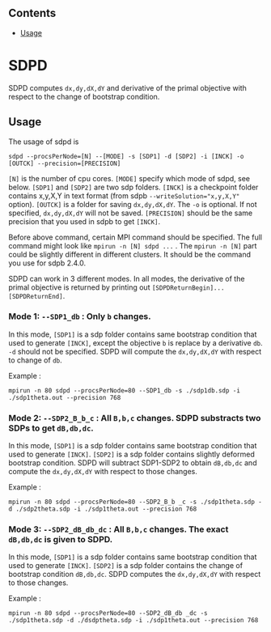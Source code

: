 ## Contents

* [Usage](#installation-and-usage)

# SDPD

SDPD computes `dx,dy,dX,dY` and derivative of the primal objective with respect to the change of bootstrap condition.

## Usage

The usage of sdpd is

    sdpd --procsPerNode=[N] --[MODE] -s [SDP1] -d [SDP2] -i [INCK] -o [OUTCK] --precision=[PRECISION]

`[N]` is the number of cpu cores. `[MODE]` specify which mode of sdpd, see below. `[SDP1]` and `[SDP2]` are two sdp folders. `[INCK]` is a checkpoint folder contains x,y,X,Y in text format (from sdpb `--writeSolution="x,y,X,Y"` option). `[OUTCK]` is a folder for saving `dx,dy,dX,dY`. The `-o` is optional. If not specified, `dx,dy,dX,dY` will not be saved. `[PRECISION]` should be the same precision that you used in sdpb to get `[INCK]`.

Before above command, certain MPI command should be specified. The full command might look like `mpirun -n [N] sdpd ...` . The `mpirun -n [N]` part could be slightly different in different clusters. It should be the command you use for sdpb 2.4.0.

SDPD can work in 3 different modes. In all modes, the derivative of the primal objective is returned by printing out `[SDPDReturnBegin]...[SDPDReturnEnd]`.

### Mode 1: `--SDP1_db` : Only `b` changes.

In this mode, `[SDP1]` is a sdp folder contains same bootstrap condition that used to generate `[INCK]`, except the objective `b` is replace by a derivative `db`. `-d` should not be specified. SDPD will compute the `dx,dy,dX,dY` with respect to change of `db`.

Example :

    mpirun -n 80 sdpd --procsPerNode=80 --SDP1_db -s ./sdp1db.sdp -i ./sdp1theta.out --precision 768


### Mode 2: `--SDP2_B_b_c` : All `B,b,c` changes. SDPD substracts two SDPs to get `dB,db,dc`.

In this mode, `[SDP1]` is a sdp folder contains same bootstrap condition that used to generate `[INCK]`. `[SDP2]` is a sdp folder contains slightly deformed bootstrap condition. SDPD will subtract SDP1-SDP2 to obtain `dB,db,dc` and compute the `dx,dy,dX,dY` with respect to those changes.

Example :

    mpirun -n 80 sdpd --procsPerNode=80 --SDP2_B_b _c -s ./sdp1theta.sdp -d ./sdp2theta.sdp -i ./sdp1theta.out --precision 768


### Mode 3: `--SDP2_dB_db_dc` : All `B,b,c` changes. The exact `dB,db,dc` is given to SDPD.

In this mode, `[SDP1]` is a sdp folder contains same bootstrap condition that used to generate `[INCK]`. `[SDP2]` is a sdp folder contains the change of bootstrap condition `dB,db,dc`. SDPD computes the `dx,dy,dX,dY` with respect to those changes.

Example :

    mpirun -n 80 sdpd --procsPerNode=80 --SDP2_dB_db _dc -s ./sdp1theta.sdp -d ./dsdptheta.sdp -i ./sdp1theta.out --precision 768

